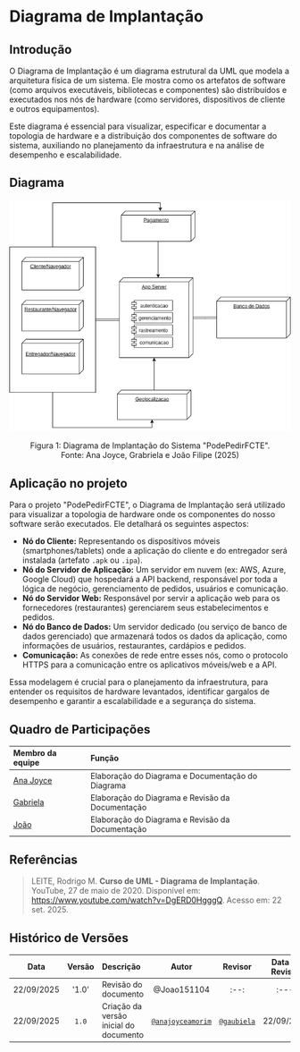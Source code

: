 # Diagrama de Implantação

## Introdução

O Diagrama de Implantação é um diagrama estrutural da UML que modela a arquitetura física de um sistema. Ele mostra como os artefatos de software (como arquivos executáveis, bibliotecas e componentes) são distribuídos e executados nos nós de hardware (como servidores, dispositivos de cliente e outros equipamentos).

Este diagrama é essencial para visualizar, especificar e documentar a topologia de hardware e a distribuição dos componentes de software do sistema, auxiliando no planejamento da infraestrutura e na análise de desempenho e escalabilidade.

## Diagrama

![Diagrama de Implantação](../../assets/imagens/diagrama-de-implantacao/Diagrama_de_Implantação_PodePedirFGA.png)
<center>Figura 1: Diagrama de Implantação do Sistema "PodePedirFCTE".</center>
<center>Fonte: Ana Joyce, Grabriela e João Filipe (2025)</center>

## Aplicação no projeto

Para o projeto "PodePedirFCTE", o Diagrama de Implantação será utilizado para visualizar a topologia de hardware onde os componentes do nosso software serão executados. Ele detalhará os seguintes aspectos:

- **Nó do Cliente:** Representando os dispositivos móveis (smartphones/tablets) onde a aplicação do cliente e do entregador será instalada (artefato `.apk` ou `.ipa`).
- **Nó do Servidor de Aplicação:** Um servidor em nuvem (ex: AWS, Azure, Google Cloud) que hospedará a API backend, responsável por toda a lógica de negócio, gerenciamento de pedidos, usuários e comunicação.
- **Nó do Servidor Web:** Responsável por servir a aplicação web para os fornecedores (restaurantes) gerenciarem seus estabelecimentos e pedidos.
- **Nó do Banco de Dados:** Um servidor dedicado (ou serviço de banco de dados gerenciado) que armazenará todos os dados da aplicação, como informações de usuários, restaurantes, cardápios e pedidos.
- **Comunicação:** As conexões de rede entre esses nós, como o protocolo HTTPS para a comunicação entre os aplicativos móveis/web e a API.

Essa modelagem é crucial para o planejamento da infraestrutura, para entender os requisitos de hardware levantados, identificar gargalos de desempenho e garantir a escalabilidade e a segurança do sistema.

## Quadro de Participações

| **Membro da equipe** | **Função** |
| :------------- | :--------- |
| [Ana Joyce](https://github.com/anajoyceamorim) | Elaboração do Diagrama e Documentação do Diagrama |
| [Gabriela](https://github.com/gaubiela) | Elaboração do Diagrama e Revisão da Documentação |
| [João](https://github.com/Joao151104) | Elaboração do Diagrama e Revisão da Documentação |

## Referências

> LEITE, Rodrigo M. **Curso de UML - Diagrama de Implantação**. YouTube, 27 de maio de 2020. Disponível em: <https://www.youtube.com/watch?v=DgERD0HgggQ>. Acesso em: 22 set. 2025.

## Histórico de Versões

| **Data** | **Versão** | **Descrição** | **Autor** | **Revisor** | **Data da Revisão** |
| :---: | :---: | :--- | :---: | :---: | :---: |
| 22/09/2025 | '1.0' |Revisão do documento | @Joao151104 | :--: | :---: |
| 22/09/2025 | `1.0` | Criação da versão inicial do documento | [`@anajoyceamorim`](https://github.com/anajoyceamorim) | [`@gaubiela`](https://github.com/gaubiela) | 22/09/2025 |
